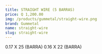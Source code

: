 ```yaml
---
title: STRAIGHT WIRE (5 BARRAS)
price: Q 1,200.00
img: /products/gummetal/straight-wire.png
brand: Gummetal
name: straight-wire
slug: straight-wire
---
```


0.17 X 25 (BARRA)
0.16 X 22 (BARRA)
